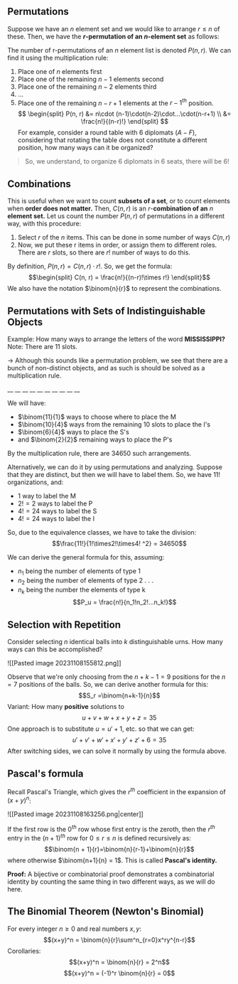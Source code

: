 ## Permutations
Suppose we have an $n$ element set and we would like to arrange $r \leq n$ of these. Then, we have the **$r$-permutation of an $n$-element set** as follows:

The number of r-permutations of an $n$ element list is denoted $P(n,r)$. We can find it using the multiplication rule: 
1. Place one of $n$ elements first
2. Place one of the remaining $n-1$ elements second
3. Place one of the remaining $n-2$ elements third
4. ...
5. Place one of the remaining $n-r + 1$ elements at the $r - 1^{th}$ position. 
$$
\begin{split}
P(n, r) &= n\cdot (n-1)\cdot(n-2)\cdot...\cdot(n-r+1) \\
&= \frac{n!}{(n-r)!}
\end{split}
$$
For example, consider a round table with 6 diplomats ($A-F$), considering that rotating the table does not constitute a different position, how many ways can it be organized? 

> So, we understand, to organize 6 diplomats in 6 seats, there will be $6!$ 

## Combinations
This is useful when we want to count **subsets of a set**, or to count elements when **order does not matter.** Then, $C(n, r)$ is an *r*-**combination of an** *n* **element set.**
Let us count the number $P(n, r)$ of permutations in a different way, with this procedure: 
1. Select $r$ of the $n$ items. This can be done in some number of ways $C(n, r$)
2. Now, we put these r items in order, or assign them to different roles. There are $r$ slots, so there are $r!$ number of ways to do this. 

By definition, $P(n, r) = C(n, r) \cdot r!$. So, we get the formula: 
$$\begin{split}
C(n, r) = \frac{n!}{(n-r)!\times r!}
\end{split}$$
We also have the notation $\binom{n}{r}$ to represent the combinations. 

## Permutations with Sets of Indistinguishable Objects
Example: How many ways to arrange the letters of the word **MISSISSIPPI?** Note: There are 11 slots.

$\rightarrow$ Although this sounds like a permutation problem, we see that there are a bunch of non-distinct objects, and as such is should be solved as a multiplication rule.

 \__ __ __ __ __ __ __ __ __ __  

We will have: 
- $\binom{11}{1}$ ways to choose where to place the M
- $\binom{10}{4}$ ways from the remaining 10 slots to place the I's
- $\binom{6}{4}$ ways to place the S's
- and $\binom{2}{2}$ remaining ways to place the P's

By the multiplication rule, there are 34650 such arrangements.

Alternatively, we can do it by using permutations and analyzing. Suppose that they are distinct, but then we will have to label them. So, we have $11!$ organizations, and: 
- 1 way to label the M
- $2! = 2$  ways to label the P
- $4! = 24$ ways to label the S
- $4! = 24$ ways to label the I

So, due to the equivalence classes, we have to take the division:
$$\frac{11!}{1!\times2!\times4! ^2} = 34650$$

We can derive the general formula for this, assuming: 
- $n_1$ being the number of elements of type 1
- $n_2$ being the number of elements of type 2
. . .
- $n_k$ being the number the elements of type k
$$P_u = \frac{n!}{n_1!n_2!...n_k!}$$
## Selection with Repetition
Consider selecting $n$ identical balls into $k$ distinguishable urns. How many ways can this be accomplished? 

![[Pasted image 20231108155812.png]]

Observe that we're only choosing from the $n + k - 1 = 9$ positions for the $n = 7$ positions of the balls. So, we can derive another formula for this:  
$$S_r =\binom{n+k-1}{n}$$
Variant: 
How many **positive** solutions to 
$$u + v + w + x + y + z = 35$$
One approach is to substitute $u = u' + 1$, etc. so that we can get: 
$$u' + v' + w' + x' + y' + z' + 6 = 35$$
After switching sides, we can solve it normally by using the formula above.

## Pascal's formula
Recall Pascal's Triangle, which gives the $r^{th}$ coefficient in the expansion of $(x + y)^n$: 

![[Pasted image 20231108163256.png|center]]

If the first row is the $0^{th}$ row whose first entry is the zeroth, then the $r^{th}$ entry in the $(n + 1)^{th}$ row for $0 \leq r \leq n$ is defined recursively as: 
$$\binom{n + 1}{r}=\binom{n}{r-1}+\binom{n}{r}$$
where otherwise $\binom{n+1}{n} = 1$. This is called **Pascal's identity.**

**Proof:** A bijective or combinatorial proof demonstrates a combinatorial identity by counting the same thing in two different ways, as we will do here. 

## The Binomial Theorem (Newton's Binomial)
For every integer $n \geq 0$ and real numbers $x, y$: 
$$(x+y)^n = \binom{n}{r}\sum^n_{r=0}x^ry^{n-r}$$
 Corollaries: 
 $$(x+y)^n = \binom{n}{r} = 2^n$$
 $$(x+y)^n = (-1)^r \binom{n}{r} = 0$$
  